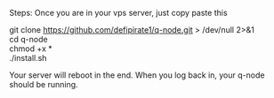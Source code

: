 Steps:
Once you are in your vps server, just copy paste this

git clone https://github.com/defipirate1/q-node.git > /dev/null 2>&1  
cd q-node  
chmod +x \*  
./install.sh

Your server will reboot in the end.
When you log back in, your q-node should be running.
